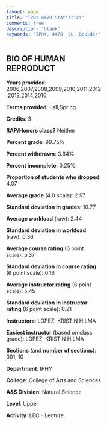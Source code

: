 ```yaml
---
layout: page
title: "IPHY 4470 Statistics"
comments: true
description: "blank"
keywords: "IPHY, 4470, CU, Boulder"
--- 
```

<head>
<script src="https://ajax.googleapis.com/ajax/libs/jquery/2.1.3/jquery.min.js"></script>
<script src="https://dl.dropboxusercontent.com/s/pc42nxpaw1ea4o9/highcharts.js?dl=0"></script>
<!-- <script src="../assets/js/highcharts.js"></script> -->
<style type="text/css">@font-face {
	font-family: "Bebas Neue";
	src: url(https://www.filehosting.org/file/details/544349/BebasNeue%20Regular.otf) format("opentype");
	}
	h1.Bebas { 
		font-family: "Bebas Neue", Verdana, Tahoma;
	}
</style>
</head>
<body>
	<div id="container" style="float: right; width: 45%; height: 88%; margin-left: 2.5%; margin-right: 2.5%;"></div>
	<script language="JavaScript">
		$(document).ready(function() {
		var chart = {type: 'column'};
		var title = {text: 'Grade Distribution'};
		var xAxis = {categories: ['A','B','C','D','F'],crosshair: true};
		var yAxis = {min: 0,title: {text: 'Percentage'}};
		var tooltip = {headerFormat: '<center><b><span style="font-size:20px">{point.key}</span></b></center>',
		               pointFormat: '<td style="padding:0"><b>{point.y:.1f}%</b></td>',
		               footerFormat: '</table>',shared: true,useHTML: true};
		var plotOptions = {column: {pointPadding: 0.0,borderWidth: 0}};  
		var credits = {enabled: false};var series= [{name: 'Percent',data: [34.25,37.75,22.25,4.0,1.75,]}];
		var json = {};
		json.chart = chart;
		json.title = title;
		json.tooltip = tooltip;
		json.xAxis = xAxis;
		json.yAxis = yAxis;  
		json.series = series;
		json.plotOptions = plotOptions;  
		json.credits = credits;
		$('#container').highcharts(json);
	});
	</script>
</body>
			   
## BIO OF HUMAN REPRODUCT

**Years provided**: 2006,2007,2008,2009,2010,2011,2012,2013,2014,2016

**Terms provided**: Fall,Spring

**Credits**: 3

**RAP/Honors class?** Neither

**Percent grade**: 99.75%

**Percent withdrawn**: 3.64%

**Percent incomplete**: 0.25%

**Proportion of students who dropped**: 4.07

**Average grade** (4.0 scale): 2.97

**Standard deviation in grades**: 10.77

**Average workload** (raw): 2.44

**Standard deviation in workload** (raw): 0.36

**Average course rating** (6 point scale): 5.37

**Standard deviation in course rating** (6 point scale): 0.16

**Average instructor rating** (6 point scale): 5.45

**Standard deviation in instructor rating** (6 point scale): 0.21

**Instructors**: LOPEZ, KRISTIN HILMA

**Easiest instructor** (based on class grade): LOPEZ, KRISTIN HILMA

**Sections** (and **number of sections**): 001, 10

**Department**: IPHY

**College**: College of Arts and Sciences

**A&S Division**: Natural Science

**Level**: Upper

**Activity**: LEC - Lecture